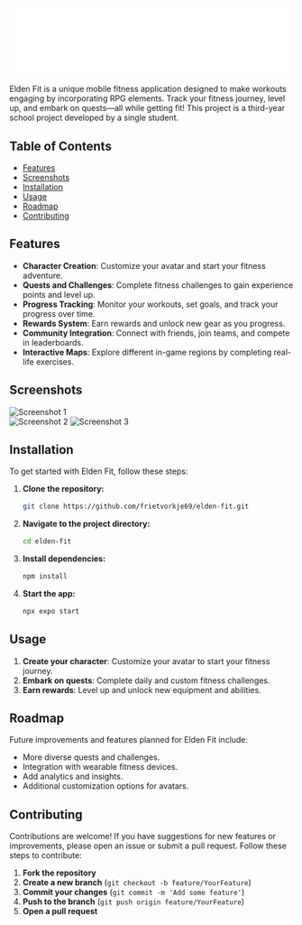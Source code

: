 ![Elden Fit Logo](assets/images/logo.png)  

Elden Fit is a unique mobile fitness application designed to make workouts engaging by incorporating RPG elements. Track your fitness journey, level up, and embark on quests—all while getting fit! This project is a third-year school project developed by a single student.

## Table of Contents
- [Features](#features)
- [Screenshots](#screenshots)
- [Installation](#installation)
- [Usage](#usage)
- [Roadmap](#roadmap)
- [Contributing](#contributing)

## Features
- **Character Creation**: Customize your avatar and start your fitness adventure.
- **Quests and Challenges**: Complete fitness challenges to gain experience points and level up.
- **Progress Tracking**: Monitor your workouts, set goals, and track your progress over time.
- **Rewards System**: Earn rewards and unlock new gear as you progress.
- **Community Integration**: Connect with friends, join teams, and compete in leaderboards.
- **Interactive Maps**: Explore different in-game regions by completing real-life exercises.

## Screenshots
![Screenshot 1](path_to_screenshot1)  
![Screenshot 2](path_to_screenshot2)
![Screenshot 3](path_to_screenshot3)

## Installation
To get started with Elden Fit, follow these steps:

1. **Clone the repository:**
    ```bash
    git clone https://github.com/frietvorkje69/elden-fit.git
    ```
2. **Navigate to the project directory:**
    ```bash
    cd elden-fit
    ```
3. **Install dependencies:**
    ```bash
    npm install
    ```
4. **Start the app:**
    ```bash
    npx expo start
    ```

## Usage
1. **Create your character**: Customize your avatar to start your fitness journey.
2. **Embark on quests**: Complete daily and custom fitness challenges.
3. **Earn rewards**: Level up and unlock new equipment and abilities.

## Roadmap
Future improvements and features planned for Elden Fit include:
- More diverse quests and challenges.
- Integration with wearable fitness devices.
- Add analytics and insights.
- Additional customization options for avatars.

## Contributing
Contributions are welcome! If you have suggestions for new features or improvements, please open an issue or submit a pull request. Follow these steps to contribute:

1. **Fork the repository**
2. **Create a new branch** (`git checkout -b feature/YourFeature`)
3. **Commit your changes** (`git commit -m 'Add some feature'`)
4. **Push to the branch** (`git push origin feature/YourFeature`)
5. **Open a pull request**

